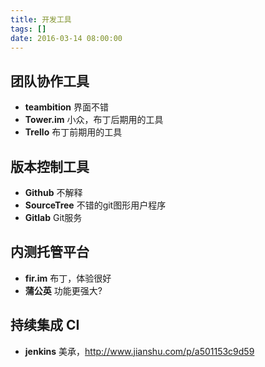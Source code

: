 ```yaml
---
title: 开发工具
tags: []
date: 2016-03-14 08:00:00
---
```


## 团队协作工具

*   **teambition** 	界面不错
*   **Tower.im**		小众，布丁后期用的工具
*   **Trello**		布丁前期用的工具

## 版本控制工具

*   **Github**		不解释
*   **SourceTree**	不错的git图形用户程序
*   **Gitlab**		Git服务

## 内测托管平台

*   **fir.im**		布丁，体验很好
*   **蒲公英**			功能更强大?

## 持续集成 CI

*   **jenkins**		美承，http://www.jianshu.com/p/a501153c9d59